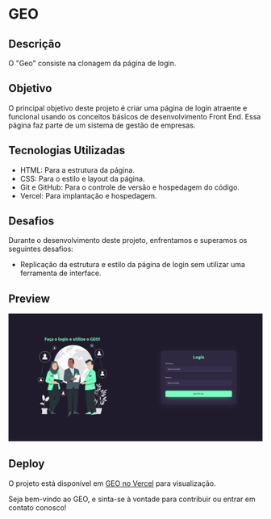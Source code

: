 # GEO

## Descrição

O "Geo" consiste na clonagem da página de login.

## Objetivo

O principal objetivo deste projeto é criar uma página de login atraente e funcional usando os conceitos básicos de desenvolvimento Front End. Essa página faz parte de um sistema de gestão de empresas.

## Tecnologias Utilizadas

- HTML: Para a estrutura da página.
- CSS: Para o estilo e layout da página.
- Git e GitHub: Para o controle de versão e hospedagem do código.
- Vercel: Para implantação e hospedagem.

## Desafios

Durante o desenvolvimento deste projeto, enfrentamos e superamos os seguintes desafios:

- Replicação da estrutura e estilo da página de login sem utilizar uma ferramenta de interface.

## Preview
![Captura de Tela do GEO](https://github.com/jmbraz/GEO/raw/main/Captura-GEO.png)

## Deploy

O projeto está disponível em [GEO no Vercel](https://geo-lpdj477et-jmbraz.vercel.app/) para visualização.

Seja bem-vindo ao GEO, e sinta-se à vontade para contribuir ou entrar em contato conosco!
